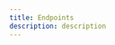 ```yaml
---
title: Endpoints
description: description
---
```


<inline-fragment platform="ios" src="~/sdk/analytics/fragments/ios/endpoints.md"></inline-fragment>
<inline-fragment platform="android" src="~/sdk/analytics/fragments/android/endpoints.md"></inline-fragment>